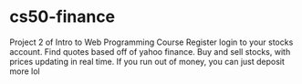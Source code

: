 # cs50-finance
Project 2 of Intro to Web Programming Course
Register login to your stocks account.
Find quotes based off of yahoo finance.
Buy and sell stocks, with prices updating in real time.
If you run out of money, you can just deposit more lol
